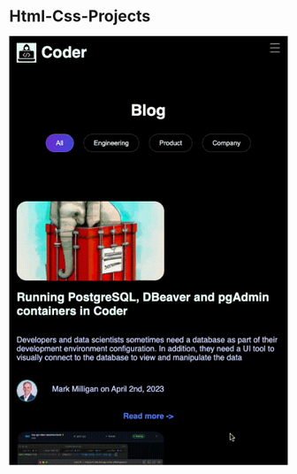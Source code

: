 # Html-Css-Projects

![](https://github.com/simranCodess/Html-Css-Projects/blob/main/Project1/demo.gif)

